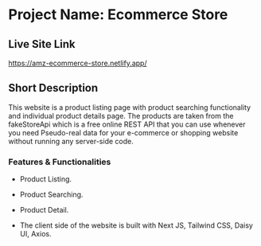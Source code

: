 # Project Name: Ecommerce Store

## Live Site Link

<https://amz-ecommerce-store.netlify.app/>

## Short Description

This website is a product listing page with product searching functionality and individual product details page. The products are taken from the fakeStoreApi which is a free online REST API that you can use whenever you need Pseudo-real data for your e-commerce or shopping website without running any server-side code.

### Features & Functionalities

- Product Listing.

- Product Searching.

- Product Detail.

- The client side of the website is built with Next JS, Tailwind CSS, Daisy UI, Axios.
